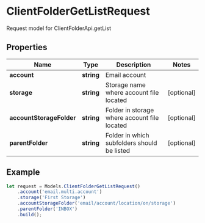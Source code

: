 # ClientFolderGetListRequest

Request model for ClientFolderApi.getList

## Properties

Name | Type | Description | Notes
---- | ---- | ----------- | -----
**account** | **string**| Email account |
**storage** | **string**| Storage name where account file located | [optional]
**accountStorageFolder** | **string**| Folder in storage where account file located | [optional]
**parentFolder** | **string**| Folder in which subfolders should be listed | [optional]

## Example
```typescript
let request = Models.ClientFolderGetListRequest()
    .account('email.multi.account')
    .storage('First Storage')
    .accountStorageFolder('email/account/location/on/storage')
    .parentFolder('INBOX')
    .build();
```
